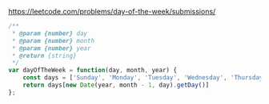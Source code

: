 https://leetcode.com/problems/day-of-the-week/submissions/

```js
/**
 * @param {number} day
 * @param {number} month
 * @param {number} year
 * @return {string}
 */
var dayOfTheWeek = function(day, month, year) {
    const days = ['Sunday', 'Monday', 'Tuesday', 'Wednesday', 'Thursday', 'Friday', 'Saturday']
    return days[new Date(year, month - 1, day).getDay()]
};
```
